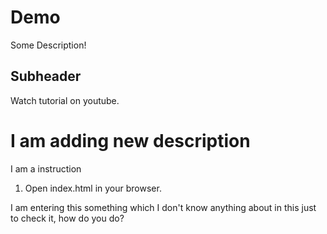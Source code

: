 # Demo

Some Description!

## Subheader

Watch tutorial on youtube.


# I am adding new description

I am a instruction

1. Open index.html in your browser.

I am entering this something which I don't know anything about in this just to check it, how do you do?

